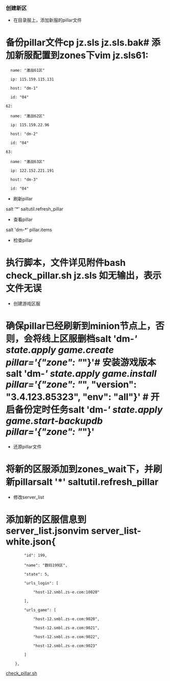 ### 创建新区
+ 在目录服上，添加新服的pillar文件

# 备份pillar文件cp jz.sls  jz.sls.bak# 添加新服配置到zones下vim jz.sls61: 

      name: "激战61区"

      ip: 115.159.115.131

      host: "dm-1"

      id: "04"

    62:

      name: "激战62区"

      ip: 115.159.22.96

      host: "dm-2"

      id: "04"

    63:

      name: "激战63区"

      ip: 122.152.221.191

      host: "dm-3"

      id: "04"

+ 刷新pillar

salt '*' saltutil.refresh_pillar

+ 查看pillar

salt 'dm-*' pillar.items

+ 检查pillar

# 执行脚本，文件详见附件bash check_pillar.sh jz.sls     如无输出，表示文件无误

+ 创建游戏区服

# 确保pillar已经刷新到minion节点上，否则，会将线上区服删档salt 'dm-*' state.apply game.create pillar='{"zone": "*"}'# 安装游戏版本salt 'dm-*' state.apply game.install pillar='{"zone": "*", "version": "3.4.123.85323", "env": "all"}' # 开启备份定时任务salt 'dm-*' state.apply game.start-backupdb pillar='{"zone": "*"}' 

+ 还原pillar文件

# 将新的区服添加到zones_wait下，并刷新pillarsalt '*' saltutil.refresh_pillar

+ 修改server_list

# 添加新的区服信息到server_list.jsonvim server_list-white.json{

            "id": 199,

            "name": "数码199区",

            "state": 5,

            "urls_login": [

                "host-12.smbl.zs-e.com:10020"

            ],

            "urls_game": [

                "host-12.smbl.zs-e.com:9020",

                "host-12.smbl.zs-e.com:9021",

                "host-12.smbl.zs-e.com:9022",

                "host-12.smbl.zs-e.com:9023"

            ]

        },

[check_pillar.sh](https://tcs.teambition.net/storage/101r87dd5d9f2d93bde1131967f85ee37811?Signature=eyJhbGciOiJIUzI1NiIsInR5cCI6IkpXVCJ9.eyJBcHBJRCI6IjU5Mzc3MGZmODM5NjMyMDAyZTAzNThmMSIsIl9hcHBJZCI6IjU5Mzc3MGZmODM5NjMyMDAyZTAzNThmMSIsIl9vcmdhbml6YXRpb25JZCI6IiIsImV4cCI6MTcxMzc3OTc1OSwiaWF0IjoxNzEzMTc0OTU5LCJyZXNvdXJjZSI6Ii9zdG9yYWdlLzEwMXI4N2RkNWQ5ZjJkOTNiZGUxMTMxOTY3Zjg1ZWUzNzgxMSJ9.OPm3Ajv6twh4oSu0xJaaVALQJDdg65hiMzvEgMq7F5o&download=check_pillar.sh)

